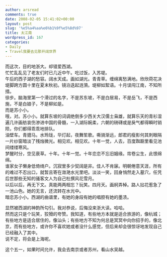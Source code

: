 ```yaml
---
author: arsread
comments: true
date: 2008-02-05 15:41:02+00:00
layout: post
slug: '%e5%a4%aa%e6%b1%9f%e5%8d%97'
title: 太江南
wordpress_id: 167
categories:
- Daily
- Travel我要去见那开阔世界
---
```


而这次，目的地浙大。却错爱西湖。  
忙忙乱乱见了老友们时已几近中午。吃过饭，入苏堤。  
午后的西子湖的愁容。阔水天成。画如湖光。青青草。缠绵离愁满地。欣欣荷花决堤脚跨方圆十里在夏末秋初。镜泊迭起涟漪。堤柳如絮语。十月误闯江南，不知所措。  
徐步。脑海里第一个滑过的名字，不是苏东坡，不是白居易，不是岳飞，不是西施，不是白娘子，不是柳如是。  
而是苏小小。  
哦，对。苏小小。就算东坡的词调绝倒多少西关大汉儒士枭雄，就算乐天的青衫湿遍几许画舫哀伤渗进中国的骨髓，一入湖际婉柔，六朝的磅礴或是戾气都得瞬时销陨，你们都得乖乖地排队。  
油壁车。青骢马。水玲珑，华灯起，夜舞笙歌。嘶骑渐远，郎君的瘦影何其刺眼隔一片纱窗暗淡了残烛微光。相见欢。相见欢。十年一觉，人去，百度踟蹰里看见池间缕缕寒风。  
梦醒时分，空见衰草。十年。十年一觉。十年恋恋不忘旧姻缘。帘卷尘生，此恨绵绵。  
谁家女子懒身低倚绮户。沉寂里多少契阔是非。佳人不肯寐。明朝倦意天涯，所有的难过不忍出口，就暂且寄在潋滟水光里吧。淡淡一笑，回身悄然走入墓穴，任凭后世那些无知的骚客文人为自己杜撰风花雪月。  
以后以后，再无下文。真能两两相忘？玩笑。四月天。画舸弄棹。路人拈花惹急了一池山色。她的无言，还流转在水光中。  
暗恋苏小小。西湖的曲谱里，有她的身段有她的唱腔有她的墨渍。  
  
显然被西湖的神韵所勾引。我对恭说，后悔没来浙大读。哈哈。  
然而这只是个玩笑，狡猾的夸赞。我知道，有些地方本就是适合旅游的，像杭城；有些地方是适合居住的，像汕头；有些地方不知为何总是冥冥中向你招手的，像北京，而有些地方，或许你不喜欢她或者没什么感觉，但后来却会很惊讶地发现自己已经融入了其中。  
说不定，将会是上海呢。  
  
这个五一，如果时间允许，我会去南京或者苏州，看山水吴越。
